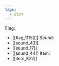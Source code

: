 ```yaml
---
tags:
  - Item
---
```

Flag:
- [[flag_11152]]
Sound:
- [[sound_43]]
- [[sound_17]]
- [[sound_44]]
Item:
- [[item_822]]
